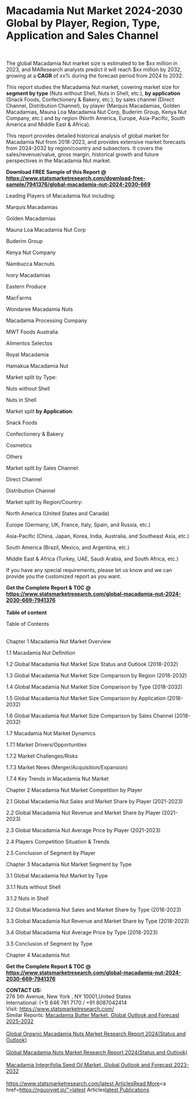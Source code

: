 <h1>Macadamia Nut Market 2024-2030 Global by Player, Region, Type, Application and Sales Channel</h1><br/><p>The global Macadamia Nut market size is estimated to be $xx million in 2023, and MAResearch analysts predict it will reach $xx million by 2032, growing at a <strong>CAGR</strong> of xx% during the forecast period from 2024 to 2032.</p><p>This report studies the Macadamia Nut market, covering market size for <strong>segment by type</strong> (Nuts without Shell, Nuts in Shell, etc.), <strong>by application</strong> (Snack Foods, Confectionery & Bakery, etc.), by sales channel (Direct Channel, Distribution Channel), by player (Marquis Macadamias, Golden Macadamias, Mauna Loa Macadamia Nut Corp, Buderim Group, Kenya Nut Company, etc.) and by region (North America, Europe, Asia-Pacific, South America and Middle East & Africa).</p><p>This report provides detailed historical analysis of global market for Macadamia Nut from 2018-2023, and provides extensive market forecasts from 2024-2032 by region/country and subsectors. It covers the sales/revenue/value, gross margin, historical growth and future perspectives in the Macadamia Nut market.</p><p><strong>Download FREE Sample of this Report @ <a href="https://www.statsmarketresearch.com/download-free-sample/7941376/global-macadamia-nut-2024-2030-669">https://www.statsmarketresearch.com/download-free-sample/7941376/global-macadamia-nut-2024-2030-669</a></strong></p><p>Leading Players of Macadamia Nut including:</p><p>Marquis Macadamias</p><p>Golden Macadamias</p><p>Mauna Loa Macadamia Nut Corp</p><p>Buderim Group</p><p>Kenya Nut Company</p><p>Nambucca Macnuts</p><p>Ivory Macadamias</p><p>Eastern Produce</p><p>MacFarms</p><p>Wondaree Macadamia Nuts</p><p>Macadamia Processing Company</p><p>MWT Foods Australia</p><p>Alimentos Selectos</p><p>Royal Macadamia</p><p>Hamakua Macadamia Nut</p><p>Market split by Type:</p><p>Nuts without Shell</p><p>Nuts in Shell</p><p>Market split <strong>by Application</strong>:</p><p>Snack Foods</p><p>Confectionery & Bakery</p><p>Cosmetics</p><p>Others</p><p>Market split by Sales Channel:</p><p>Direct Channel</p><p>Distribution Channel</p><p>Market split by Region/Country:</p><p>North America (United States and Canada)</p><p>Europe (Germany, UK, France, Italy, Spain, and Russia, etc.)</p><p>Asia-Pacific (China, Japan, Korea, India, Australia, and Southeast Asia, etc.)</p><p>South America (Brazil, Mexico, and Argentina, etc.)</p><p>Middle East & Africa (Turkey, UAE, Saudi Arabia, and South Africa, etc.)</p><p>If you have any special requirements, please let us know and we can provide you the customized report as you want.</p><div><b>Get the Complete Report & TOC @ <a href="https://www.statsmarketresearch.com/global-macadamia-nut-2024-2030-669-7941376">https://www.statsmarketresearch.com/global-macadamia-nut-2024-2030-669-7941376</a></b></div><br><b>Table of content</b><p>Table of Contents<br />
 
 <br />
 
 Chapter 1 Macadamia Nut Market Overview<br />
 
  1.1 Macadamia Nut Definition<br />
 
  1.2 Global Macadamia Nut Market Size Status and Outlook (2018-2032)<br />
 
  1.3 Global Macadamia Nut Market Size Comparison by Region (2018-2032)<br />
 
  1.4 Global Macadamia Nut Market Size Comparison by Type (2018-2032)<br />
 
  1.5 Global Macadamia Nut Market Size Comparison by Application (2018-2032)<br />
 
  1.6 Global Macadamia Nut Market Size Comparison by Sales Channel (2018-2032)<br />
 
  1.7 Macadamia Nut Market Dynamics<br />
 
  1.7.1 Market Drivers/Opportunities<br />
 
  1.7.2 Market Challenges/Risks<br />
 
  1.7.3 Market News (Merger/Acquisition/Expansion)<br />
 
  1.7.4 Key Trends in Macadamia Nut Market<br />
 
 Chapter 2 Macadamia Nut Market Competition by Player<br />
 
  2.1 Global Macadamia Nut Sales and Market Share by Player (2021-2023)<br />
 
  2.2 Global Macadamia Nut Revenue and Market Share by Player (2021-2023)<br />
 
  2.3 Global Macadamia Nut Average Price by Player (2021-2023)<br />
 
  2.4 Players Competition Situation & Trends<br />
 
  2.5 Conclusion of Segment by Player<br />
 
 Chapter 3 Macadamia Nut Market Segment by Type<br />
 
  3.1 Global Macadamia Nut Market by Type<br />
 
  3.1.1 Nuts without Shell<br />
 
  3.1.2 Nuts in Shell<br />
 
  3.2 Global Macadamia Nut Sales and Market Share by Type (2018-2023)<br />
 
  3.3 Global Macadamia Nut Revenue and Market Share by Type (2018-2023)<br />
 
  3.4 Global Macadamia Nut Average Price by Type (2018-2023)<br />
 
  3.5 Conclusion of Segment by Type<br />
 
 Chapter 4 Macadamia Nut<br><div><b>Get the Complete Report & TOC @ <a href="https://www.statsmarketresearch.com/global-macadamia-nut-2024-2030-669-7941376">https://www.statsmarketresearch.com/global-macadamia-nut-2024-2030-669-7941376</a></b></div></p> <b>CONTACT US:</b><br>276 5th Avenue, New York , NY 10001,United States<br>International: (+1) 646 781 7170 / +91 8087042414<br>Visit: <a href="https://www.statsmarketresearch.com/">https://www.statsmarketresearch.com/</a><br>Similar Reports: <a href="https://www.statsmarketresearch.com/global-macadamia-nut-2024-2030-669-7941376">Macadamia Butter Market, Global Outlook and Forecast 2025-2032</a><br/><br/><a href="https://www.statsmarketresearch.com/global-macadamia-nut-2024-2030-669-7941376">Global Organic Macadamia Nuts Market Research Report 2024(Status and Outlook)</a><br/><br/><a href="https://www.statsmarketresearch.com/global-macadamia-nut-2024-2030-669-7941376">Global Macadamia Nuts Market Research Report 2024(Status and Outlook)</a><br/><br/><a href="https://www.statsmarketresearch.com/global-macadamia-nut-2024-2030-669-7941376">Macadamia Integrifolia Seed Oil Market, Global Outlook and Forecast 2023-2032</a><br/><br/><a href="https://gyeongbokgung.com">https://www.statsmarketresearch.com/</a><a href="https://hallyeomaritime.com">latest Articles</a><a href="https://jingwansa.com">Read More</a><a href=https://nguoiviet.jp/">latest Articles</a><a href="https://www.intelmarketresearch.com/">latest Publications</a>